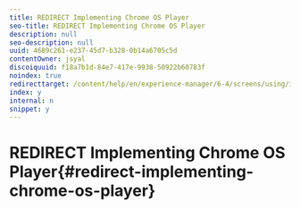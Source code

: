 ```yaml
---
title: REDIRECT Implementing Chrome OS Player
seo-title: REDIRECT Implementing Chrome OS Player
description: null
seo-description: null
uuid: 4689c261-e237-45d7-b328-0b14a6705c5d
contentOwner: jsyal
discoiquuid: f18a7b1d-84e7-417e-9938-50922b60783f
noindex: true
redirecttarget: /content/help/en/experience-manager/6-4/screens/using/implementing-chrome-os-player
index: y
internal: n
snippet: y
---
```


# REDIRECT Implementing Chrome OS Player{#redirect-implementing-chrome-os-player}

